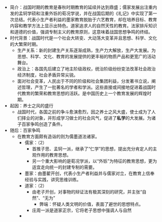 - 简介：战国时期的教育是春秋时期教育的延续并达到鼎盛；儒家发展出注重内发的孟轲学硕和注重外铄的荀况学说，并在战国后期的《礼记》中实现了第一次总结。代表小生产者利益的墨家教育脱胎于六艺教育，却在培养目标、教育内容和教学方法上显示出特色。道家追求人的自然天性的教育。法家排斥知识和道德的价值，强调专制主义的教育原则，这意味着战国思想争鸣的终结。
- 时代背景：战国时代是一个社会大转变、大动荡大变革并且思想、科学、文化的大繁荣时期。
	- 生产关系：新的封建生产关系逐渐成熟，生产力大解放，生产大发展。为思想、科学、文化、教育的发展提供的更丰裕的物质产品和更宽广的活动舞台。
	- 政治上：各国先后建立了地主阶级政权，统治阶级纷纷变法改革社会政治经济制度，社会矛盾异常尖锐。
	- 面对社会变革，人民出于不同的阶级和社会集团利益，分发著书立说，阐述哲理，产生了一批著名的学者和学派。这些直接或间接地促进着战国时代教育的繁荣和教育思想的活跃。是中国历史上一个教育发展的辉煌时期。
- 起因：养士之风的盛行
	- 战国时代，各国之前的争斗愈演愈烈，因之养士之风大盛，使士成为了人们择业的对象，并形成学习做士的社会风气，促进了**私学**的大发展。为诸子百家争鸣创造了条件。
- 随后：百家争鸣
	- 在教育方面颇有造诣的则为儒墨道法诸家。
		- 儒家：（2）
			- 首推子思、孟轲一派，继承了“仁学”的思想，提出充分肯定人的主观作用的教育思想。
			- 另一个重大影响的是荀况学派，以“外铄”为特征的教育思想，更为适宜走向统一的封建专制的需要。
		- 墨家：由墨翟开创，代表小生产者利益并与儒家对立，在教育上信奉经验与实践，讲究思维训练。
		- 道家：（2）
			- 由老子开创，对事物的辩证法有极其深刻的研究，并主张“自然”、“无为”
				- 弊端：怀疑人类文明的价值，表面了避世的思想特点。
			- 庄周一派是道家正宗，它将老子思想中强调人与自然
		-